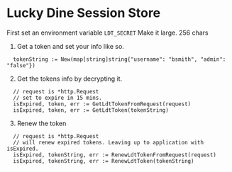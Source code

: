 # Lucky Dine Session Store

First set an environment variable `LDT_SECRET` Make it large. 256 chars

1. Get a token and set your info like so.
```golang
  tokenString := New(map[string]string{"username": "bsmith", "admin": "false"})
```
2. Get the tokens info by decrypting it.
```golang
  // request is *http.Request
  // set to expire in 15 mins.
  isExpired, token, err := GetLdtTokenFromRequest(request)
  isExpired, token, err := GetLdtToken(tokenString)
```

3. Renew the token
```golang
  // request is *http.Request
  // will renew expired tokens. Leaving up to application with isExpired.
  isExpired, tokenString, err := RenewLdtTokenFromRequest(request)
  isExpired, tokenString, err := RenewLdtToken(tokenString)
  ```
